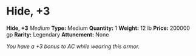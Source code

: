 # Hide, +3

**Hide, +3**
_Medium_
**Type:** Medium
**Quantity:** 1
**Weight:** 12 lb
**Price:** 200000 gp
**Rarity:** Legendary
**Attunement:** None

*You have a +3 bonus to AC while wearing this armor.*